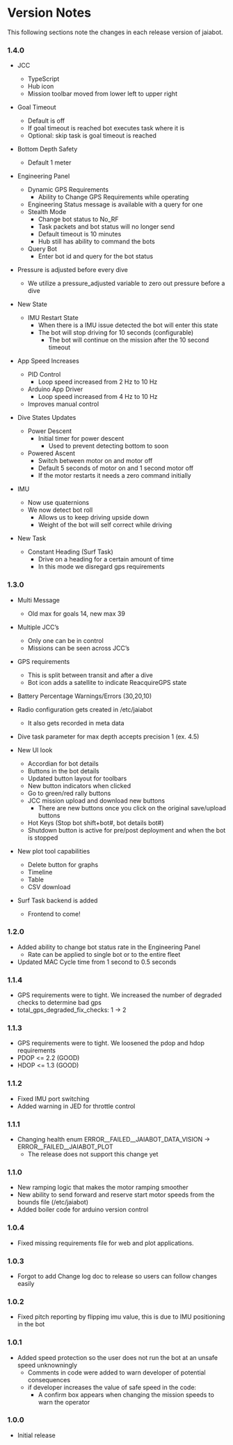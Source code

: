 # Version Notes

This following sections note the changes in each release version of jaiabot.

### 1.4.0

* JCC
  * TypeScript
  * Hub icon
  * Mission toolbar moved from lower left to upper right

* Goal Timeout
  * Default is off
  * If goal timeout is reached bot executes task where it is
  * Optional: skip task is goal timeout is reached

* Bottom Depth Safety
  * Default 1 meter

* Engineering Panel
  * Dynamic GPS Requirements
    * Ability to Change GPS Requirements while operating
  * Engineering Status message is available with a query for one
  * Stealth Mode
    * Change bot status to No_RF
    * Task packets and bot status will no longer send
    * Default timeout is 10 minutes
    * Hub still has ability to command the bots
  * Query Bot 
    * Enter bot id and query for the bot status

* Pressure is adjusted before every dive
  * We utilize a pressure_adjusted variable to zero out pressure before a dive

* New State
  * IMU Restart State
    * When there is a IMU issue detected the bot will enter this state
    * The bot will stop driving for 10 seconds (configurable)
      * The bot will continue on the mission after the 10 second timeout

* App Speed Increases
  * PID Control
    * Loop speed increased from 2 Hz to 10 Hz
  * Arduino App Driver
    * Loop speed increased from 4 Hz to 10 Hz
  * Improves manual control

* Dive States Updates
  * Power Descent
    * Initial timer for power descent
      * Used to prevent detecting bottom to soon 
  * Powered Ascent
    * Switch between motor on and motor off
    * Default 5 seconds of motor on and 1 second motor off
    * If the motor restarts it needs a zero command initially

* IMU
  * Now use quaternions
  * We now detect bot roll 
    * Allows us to keep driving upside down
    * Weight of the bot will self correct while driving

* New Task
  * Constant Heading (Surf Task)
    * Drive on a heading for a certain amount of time
    * In this mode we disregard gps requirements

### 1.3.0

* Multi Message 
  * Old max for goals 14, new max 39

* Multiple JCC’s
  * Only one can be in control
  * Missions can be seen across JCC’s

* GPS requirements
  * This is split between transit and after a dive
  * Bot icon adds a satellite to indicate ReacquireGPS state

* Battery Percentage Warnings/Errors (30,20,10)

* Radio configuration gets created in /etc/jaiabot
  * It also gets recorded in meta data

* Dive task parameter for max depth accepts precision 1 (ex. 4.5) 

* New UI look
  * Accordian for bot details
  * Buttons in the bot details
  * Updated button layout for toolbars
  * New button indicators when clicked
  * Go to green/red rally buttons
  * JCC mission upload and download new buttons
    * There are new buttons once you click on the original save/upload buttons 
  * Hot Keys (Stop bot shift+bot#, bot details bot#)
  * Shutdown button is active for pre/post deployment and when the bot is stopped

* New plot tool capabilities
  * Delete button for graphs
  * Timeline
  * Table
  * CSV download

* Surf Task backend is added
  * Frontend to come!

### 1.2.0

* Added ability to change bot status rate in the Engineering Panel
  * Rate can be applied to single bot or to the entire fleet
* Updated MAC Cycle time from 1 second to 0.5 seconds

### 1.1.4

* GPS requirements were to tight. We increased the number of degraded checks to determine bad gps
* total_gps_degraded_fix_checks: 1 -> 2

### 1.1.3

* GPS requirements were to tight. We loosened the pdop and hdop requirements
* PDOP <= 2.2 (GOOD)
* HDOP <= 1.3 (GOOD)

### 1.1.2

* Fixed IMU port switching
* Added warning in JED for throttle control

### 1.1.1

* Changing health enum ERROR__FAILED__JAIABOT_DATA_VISION -> ERROR__FAILED__JAIABOT_PLOT 
  * The release does not support this change yet

### 1.1.0

* New ramping logic that makes the motor ramping smoother
* New ability to send forward and reserve start motor speeds from the bounds file (/etc/jaiabot)
* Added boiler code for arduino version control

### 1.0.4

* Fixed missing requirements file for web and plot applications.

### 1.0.3

* Forgot to add Change log doc to release so users can follow changes easily

### 1.0.2

* Fixed pitch reporting by flipping imu value, this is due to IMU positioning in the bot

### 1.0.1

* Added speed protection so the user does not run the bot at an unsafe speed unknowningly
  * Comments in code were added to warn developer of potential consequences
  * if developer increases the value of safe speed in the code:
    * A confirm box appears when changing the mission speeds to warn the operator

### 1.0.0

* Initial release
